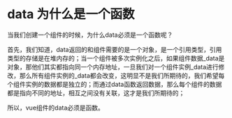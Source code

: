 # data 为什么是一个函数
当我们创建一个组件的时候，为什么data必须是一个函数呢？

首先，我们知道，data返回的和组件需要的是一个对象，是一个引用类型，引用类型的存储是在堆内存的；当一个组件被多次实例化之后，如果组件数据_data是对象，那他们其实都指向同一个内存地址，一旦我们对一个组件实例_data进行修改，那么所有组件实例的_data都会改变，这明显不是我们所期待的，我们希望每个组件实例的数据都是独立的；而通过data函数返回数据，那么每个组件的数据都是指向不同的地址，相互之间没有关联，这才是我们所期待的；

所以，vue组件的data必须是函数。